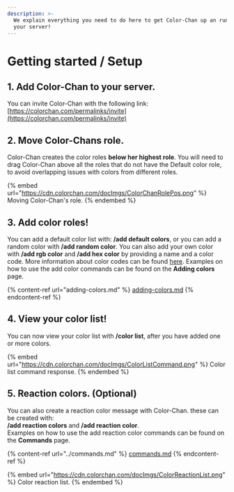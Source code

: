 ```yaml
---
description: >-
  We explain everything you need to do here to get Color-Chan up an running in
  your server!
---
```


# Getting started / Setup

## 1. Add Color-Chan to your server.

You can invite Color-Chan with the following link: [https://colorchan.com/permalinks/invite](https://colorchan.com/permalinks/invite)

## 2. Move Color-Chans role.

Color-Chan creates the color roles **below her highest role**. You will need to drag Color-Chan above all the roles that do not have the Default color role, to avoid overlapping issues with colors from different roles.

{% embed url="https://cdn.colorchan.com/docImgs/ColorChanRolePos.png" %}
Moving Color-Chan's role.
{% endembed %}

## 3. Add color roles!

You can add a default color list with: **/add default colors**, or you can add a random color with **/add random color**. You can also add your own color with **/add rgb color** and **/add hex color** by providing a name and a color code. More information about color codes can be found [here](https://htmlcolorcodes.com/color-picker/). Examples on how to use the add color commands can be found on the **Adding colors** page.

{% content-ref url="adding-colors.md" %}
[adding-colors.md](adding-colors.md)
{% endcontent-ref %}

## 4. View your color list!

You can now view your color list with **/color list**, after you have added one or more colors.

{% embed url="https://cdn.colorchan.com/docImgs/ColorListCommand.png" %}
Color list command response.
{% endembed %}

## 5. Reaction colors. (Optional)

You can also create a reaction color message with Color-Chan. these can be created with: \
**/add reaction colors** and **/add reaction color**.\
Examples on how to use the add reaction color commands can be found on the **Commands** page.

{% content-ref url="../commands.md" %}
[commands.md](../commands.md)
{% endcontent-ref %}

{% embed url="https://cdn.colorchan.com/docImgs/ColorReactionList.png" %}
Color reaction list.
{% endembed %}
